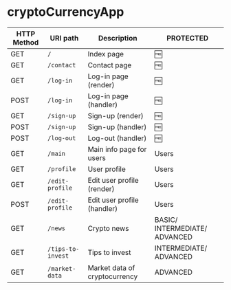 # cryptoCurrencyApp

| HTTP Method 	| URI path      	| Description                                    	| PROTECTED	|
|-------------	|---------------	|------------------------------------------------	|---------	|
| GET         	| `/`             	| Index page          	                        |         🆓|
| GET         	| `/contact`             	| Contact page          	                        |         🆓|
| GET         	| `/log-in` 	| Log-in page (render) 	|                                    🆓    |
| POST         	| `/log-in` 	| Log-in page (handler)                                    	|  🆓|
| GET         	| `/sign-up` 	| Sign-up (render) 	                                        |  🆓|
| POST         	| `/sign-up` 	| Sign-up (handler) 	                                        |  🆓|
| POST         	| `/log-out` 	| Log-out (handler) 	                                        |  🆓|
| GET         	| `/main` 	| Main info page  for users                                     | Users |
| GET         	| `/profile` 	| User profile 	                                       | Users |
| GET         	| `/edit-profile` 	| Edit user profile 	   (render)                                    | Users |
| POST         	| `/edit-profile` 	| Edit user profile 	        (handler)                           | Users |
| GET         	| `/news` 	| Crypto news 	|  BASIC/ INTERMEDIATE/ ADVANCED|
| GET         	| `/tips-to-invest` 	| Tips to invest  	|  INTERMEDIATE/ ADVANCED|
| GET         	| `/market-data` 	| Market data  of cryptocurrency  	|  ADVANCED|
